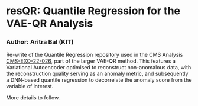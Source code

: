 # resQR: Quantile Regression for the VAE-QR Analysis

### Author: Aritra Bal (KIT)

Re-write of the Quantile Regression repository used in the CMS Analysis [CMS-EXO-22-026](https://iopscience.iop.org/article/10.1088/1361-6633/add762), part of the larger VAE-QR method. This features a Variational Autoencoder optimised to reconstruct non-anomalous data, with the reconstruction quality serving as an anomaly metric, and subsequently a DNN-based quantile regression to decorrelate the anomaly score from the variable of interest. 

More details to follow. 
